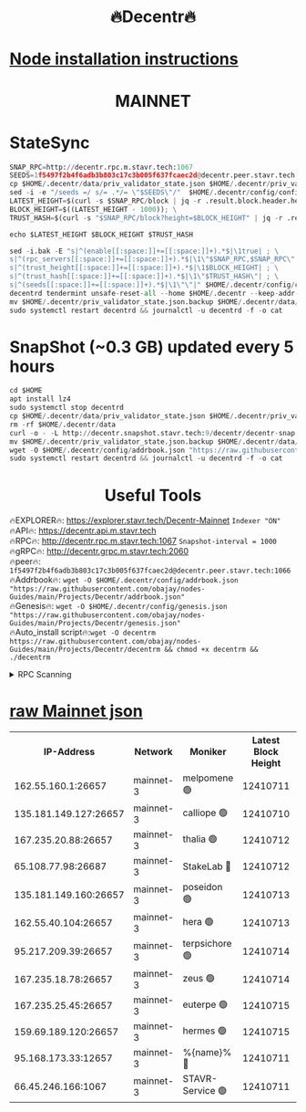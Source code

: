 <h1 align="center"> 🔥Decentr🔥</h1>

[Node installation instructions](https://github.com/obajay/nodes-Guides/tree/main/Projects/Decentr)
=
<h1 align="center"> MAINNET</h1>

# StateSync
```python
SNAP_RPC=http://decentr.rpc.m.stavr.tech:1067
SEEDS=1f5497f2b4f6adb3b803c17c3b005f637fcaec2d@decentr.peer.stavr.tech:1066
cp $HOME/.decentr/data/priv_validator_state.json $HOME/.decentr/priv_validator_state.json.backup
sed -i -e "/seeds =/ s/= .*/= \"$SEEDS\"/"  $HOME/.decentr/config/config.toml
LATEST_HEIGHT=$(curl -s $SNAP_RPC/block | jq -r .result.block.header.height); \
BLOCK_HEIGHT=$((LATEST_HEIGHT - 1000)); \
TRUST_HASH=$(curl -s "$SNAP_RPC/block?height=$BLOCK_HEIGHT" | jq -r .result.block_id.hash)

echo $LATEST_HEIGHT $BLOCK_HEIGHT $TRUST_HASH

sed -i.bak -E "s|^(enable[[:space:]]+=[[:space:]]+).*$|\1true| ; \
s|^(rpc_servers[[:space:]]+=[[:space:]]+).*$|\1\"$SNAP_RPC,$SNAP_RPC\"| ; \
s|^(trust_height[[:space:]]+=[[:space:]]+).*$|\1$BLOCK_HEIGHT| ; \
s|^(trust_hash[[:space:]]+=[[:space:]]+).*$|\1\"$TRUST_HASH\"| ; \
s|^(seeds[[:space:]]+=[[:space:]]+).*$|\1\"\"|" $HOME/.decentr/config/config.toml
decentrd tendermint unsafe-reset-all --home $HOME/.decentr --keep-addr-book
mv $HOME/.decentr/priv_validator_state.json.backup $HOME/.decentr/data/priv_validator_state.json
sudo systemctl restart decentrd && journalctl -u decentrd -f -o cat
```
# SnapShot (~0.3 GB) updated every 5 hours
```python
cd $HOME
apt install lz4
sudo systemctl stop decentrd
cp $HOME/.decentr/data/priv_validator_state.json $HOME/.decentr/priv_validator_state.json.backup
rm -rf $HOME/.decentr/data
curl -o - -L http://decentr.snapshot.stavr.tech:9/decentr/decentr-snap.tar.lz4 | lz4 -c -d - | tar -x -C $HOME/.decentr --strip-components 2
mv $HOME/.decentr/priv_validator_state.json.backup $HOME/.decentr/data/priv_validator_state.json
wget -O $HOME/.decentr/config/addrbook.json "https://raw.githubusercontent.com/obajay/nodes-Guides/main/Projects/Decentr/addrbook.json"
sudo systemctl restart decentrd && journalctl -u decentrd -f -o cat
```

 <h1 align="center"> Useful Tools</h1>

🔥EXPLORER🔥:     https://explorer.stavr.tech/Decentr-Mainnet        `Indexer "ON"` \
🔥API🔥:          https://decentr.api.m.stavr.tech \
🔥RPC🔥:          http://decentr.rpc.m.stavr.tech:1067              `Snapshot-interval = 1000` \
🔥gRPC🔥:         http://decentr.grpc.m.stavr.tech:2060 \
🔥peer🔥:         `1f5497f2b4f6adb3b803c17c3b005f637fcaec2d@decentr.peer.stavr.tech:1066` \
🔥Addrbook🔥:  `wget -O $HOME/.decentr/config/addrbook.json "https://raw.githubusercontent.com/obajay/nodes-Guides/main/Projects/Decentr/addrbook.json"` \
🔥Genesis🔥:  `wget -O $HOME/.decentr/config/genesis.json "https://raw.githubusercontent.com/obajay/nodes-Guides/main/Projects/Decentr/genesis.json"` \
🔥Auto_install script🔥:`wget -O decentrm https://raw.githubusercontent.com/obajay/nodes-Guides/main/Projects/Decentr/decentrm && chmod +x decentrm && ./decentrm`

<details>
<summary>RPC Scanning</summary>

<h2 align="center"> We scan nodes in real time every 4 hours. And we provide the final result of RPC endpoints.
We cannot influence the operation of these nodes in any way. </h2>


```python
If Voting Power is higher than 0 --> then the Node is a validator of the network and may be subject to attack and be a potential threat to the chain.
```
```python
We marked such validators with a red symbol
```

</details>

[raw Mainnet json](https://rpc-check.decentrm.stavr.tech/decentrm/rpc-decentrm-result.json)
=



<table><tr><th>IP-Address</th><th>Network</th><th>Moniker</th><th>Latest Block Height</th><th>Earliest Block Height</th><th>Catching Up</th><th>Tx Index</th><th>Voting Power</th><th>Scan Time</th></tr><tr><td>162.55.160.1:26657</td><td>mainnet-3</td><td>melpomene 🟢</td><td>12410711</td><td>1688950</td><td>False</td><td>on</td><td>0</td><td>2024-01-13T15:20:35.244504381UTC</td></tr><tr><td>135.181.149.127:26657</td><td>mainnet-3</td><td>calliope 🟢</td><td>12410710</td><td>1688950</td><td>False</td><td>on</td><td>0</td><td>2024-01-13T15:20:35.610045509UTC</td></tr><tr><td>167.235.20.88:26657</td><td>mainnet-3</td><td>thalia 🟢</td><td>12410712</td><td>1688950</td><td>False</td><td>on</td><td>0</td><td>2024-01-13T15:20:43.285016538UTC</td></tr><tr><td>65.108.77.98:26687</td><td>mainnet-3</td><td>StakeLab 🔴</td><td>12410712</td><td>1688950</td><td>False</td><td>on</td><td>5465222</td><td>2024-01-13T15:20:43.614934424UTC</td></tr><tr><td>135.181.149.160:26657</td><td>mainnet-3</td><td>poseidon 🟢</td><td>12410713</td><td>1688950</td><td>False</td><td>on</td><td>0</td><td>2024-01-13T15:20:48.359239460UTC</td></tr><tr><td>162.55.40.104:26657</td><td>mainnet-3</td><td>hera 🟢</td><td>12410713</td><td>1688950</td><td>False</td><td>on</td><td>0</td><td>2024-01-13T15:20:50.678226791UTC</td></tr><tr><td>95.217.209.39:26657</td><td>mainnet-3</td><td>terpsichore 🟢</td><td>12410714</td><td>1688950</td><td>False</td><td>on</td><td>0</td><td>2024-01-13T15:20:53.156444515UTC</td></tr><tr><td>167.235.18.78:26657</td><td>mainnet-3</td><td>zeus 🟢</td><td>12410714</td><td>1688950</td><td>False</td><td>on</td><td>0</td><td>2024-01-13T15:20:57.552274070UTC</td></tr><tr><td>167.235.25.45:26657</td><td>mainnet-3</td><td>euterpe 🟢</td><td>12410715</td><td>1688950</td><td>False</td><td>on</td><td>0</td><td>2024-01-13T15:20:59.827305617UTC</td></tr><tr><td>159.69.189.120:26657</td><td>mainnet-3</td><td>hermes 🟢</td><td>12410715</td><td>1688950</td><td>False</td><td>on</td><td>0</td><td>2024-01-13T15:21:02.169521979UTC</td></tr><tr><td>95.168.173.33:12657</td><td>mainnet-3</td><td>%{name}% 🔴</td><td>12410711</td><td>8964001</td><td>False</td><td>on</td><td>4174419</td><td>2024-01-13T15:20:36.902709073UTC</td></tr><tr><td>66.45.246.166:1067</td><td>mainnet-3</td><td>STAVR-Service 🟢</td><td>12410711</td><td>12409001</td><td>False</td><td>on</td><td>0</td><td>2024-01-13T15:20:36.218333831UTC</td></tr></table>